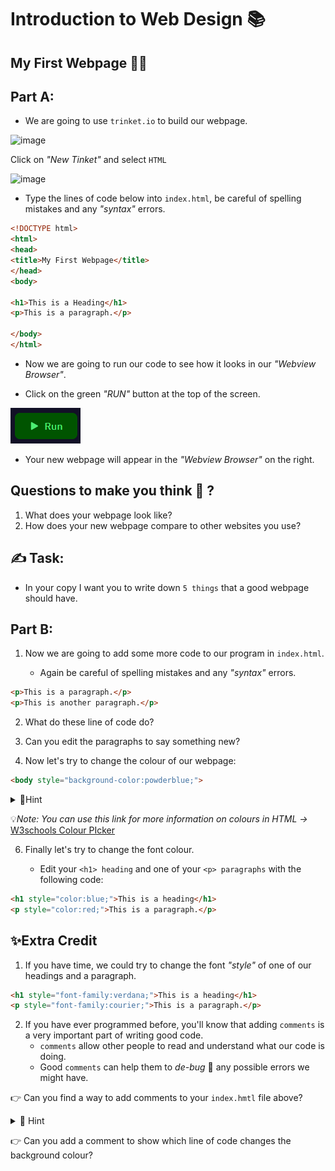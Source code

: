 # Introduction to Web Design 📚

## My First Webpage 👨‍💻

## Part A:
- We are going to use `trinket.io` to build our webpage.

![image](https://github.com/user-attachments/assets/fe4229be-dbd9-4710-87c6-958d04837248)

Click on _"New Tinket"_ and select `HTML`

![image](https://github.com/user-attachments/assets/a1c31e98-b3cc-4e63-b5ff-8003b2475d75)

- Type the lines of code below into `index.html`, be careful of spelling mistakes and any *"syntax"* errors.

````html
<!DOCTYPE html>
<html>
<head>
<title>My First Webpage</title>
</head>
<body>

<h1>This is a Heading</h1>
<p>This is a paragraph.</p>

</body>
</html>

````

- Now we are going to run our code to see how it looks in our *"Webview Browser"*.

- Click on the green *"RUN"* button at the top of the screen.

![image](image_5.png)

- Your new webpage will appear in the *"Webview Browser"* on the right.

## Questions to make you think 🤔 ?
1. What does your webpage look like?
2. How does your new webpage compare to other websites you use?

## ✍ Task:
- In your copy I want you to write down ``5 things`` that a good webpage should have.


## Part B:

1. Now we are going to add some more code to our program in `index.html`.

   - Again be careful of spelling mistakes and any *"syntax"* errors.

````html
<p>This is a paragraph.</p>
<p>This is another paragraph.</p>
````

2. What do these line of code do?
3. Can you edit the paragraphs to say something new?

5. Now let's try to change the colour of our webpage:
   
````html
<body style="background-color:powderblue;">
````
<details>
  <summary> 👀Hint </summary>

Tomato 
  
DodgerBlue

Orange

MediumSeaGreen

Violet
</details>

💡*Note: You can use this link for more information on colours in HTML ->* [W3schools Colour PIcker](https://www.w3schools.com/html/html_colors.asp)

>

6. Finally let's try to change the font colour.

    - Edit your ``<h1> heading`` and one of your ``<p> paragraphs`` with the following code:
````html
<h1 style="color:blue;">This is a heading</h1>
<p style="color:red;">This is a paragraph.</p>
````





## ✨Extra Credit
1. If you have time, we could try to change the font _"style"_ of one of our headings and a paragraph.

````html
<h1 style="font-family:verdana;">This is a heading</h1>
<p style="font-family:courier;">This is a paragraph.</p>
````

2. If you have ever programmed before, you'll know that adding `comments` is a very important part of writing good code.
    - `comments` allow other people to read and understand what our code is doing.
    - Good `comments` can help them to _de-bug_ 🐛 any possible errors we might have. 

👉 Can you find a way to add comments to your `index.hmtl` file above? 

<details>
  <summary> 👀 Hint </summary>

````html
<!---->
````
</details>

👉 Can you add a comment to show which line of code changes the background colour?

>







  
